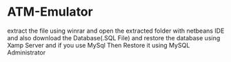 # ATM-Emulator
extract the file using winrar and 
open the extracted folder with netbeans IDE and also download the Database(.SQL File) 
and restore the database using Xamp Server and if you use MySql Then Restore it using MySQL Administrator
